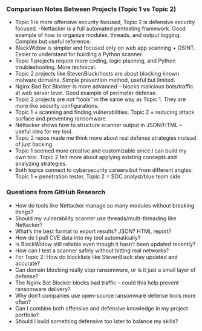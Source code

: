 ### Comparison Notes Between Projects (Topic 1 vs Topic 2)

- Topic 1 is more offensive security focused, Topic 2 is defensive security focused.
-Nettacker is a full automated pentesting framework. Good example of how to organize modules, threads, and output logging. Complex but useful reference.
- BlackWidow is simpler and focused only on web app scanning + OSINT. Easier to understand for building a Python scanner.
- Topic 1 projects require more coding, logic planning, and Python troubleshooting. More technical.
- Topic 2 projects like StevenBlack/hosts are about blocking known malware domains. Simple prevention method, useful but limited.
- Nginx Bad Bot Blocker is more advanced – blocks malicious bots/traffic at web server level. Good example of perimeter defense.
- Topic 2 projects are not “tools” in the same way as Topic 1. They are more like security configurations.
- Topic 1 = scanning and finding vulnerabilities. Topic 2 = reducing attack surface and preventing ransomware.
- Nettacker shows how to structure scanner output in JSON/HTML – useful idea for my tool.
- Topic 2 repos made me think more about real defense strategies instead of just hacking.
- Topic 1 seemed more creative and customizable since I can build my own tool. Topic 2 felt more about applying existing concepts and analyzing strategies.
- Both topics connect to cybersecurity careers but from different angles: Topic 1 = penetration tester, Topic 2 = SOC analyst/blue team side.
  
### Questions from GitHub Research

- How do tools like Nettacker manage so many modules without breaking things?
- Should my vulnerability scanner use threads/multi-threading like Nettacker?
- What’s the best format to export results? JSON? HTML report?
- How do I pull CVE data into my tool automatically?
- Is BlackWidow still reliable even though it hasn’t been updated recently?
- How can I test a scanner safely without hitting real networks?
- For Topic 2: How do blocklists like StevenBlack stay updated and accurate?
- Can domain blocking really stop ransomware, or is it just a small layer of defense?
- The Nginx Bot Blocker blocks bad traffic – could this help prevent ransomware delivery?
- Why don’t companies use open-source ransomware defense tools more often?
- Can I combine both offensive and defensive knowledge in my project portfolio?
- Should I build something defensive too later to balance my skills?
